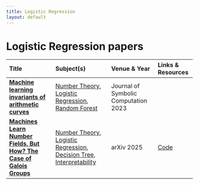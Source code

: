 ```yaml
---
title: Logistic Regression
layout: default
---
```


# Logistic Regression papers

| Title | Subject(s) | Venue & Year | Links & Resources |
| :--- | :--- | :--- | :--- |
| **[Machine learning invariants of arithmetic curves](https://www.sciencedirect.com/science/article/pii/S0747717122000839)** | [Number Theory](number-theory.md), [Logistic Regression](logistic-regression.md), [Random Forest](random-forest.md) | Journal of Symbolic Computation 2023 |  |
| **[Machines Learn Number Fields, But How? The Case of Galois Groups](https://arxiv.org/abs/2508.06670)** | [Number Theory](number-theory.md), [Logistic Regression](logistic-regression.md), [Decision Tree](decision-tree.md), [Interpretability](interpretability.md) | arXiv 2025 | [Code](https://github.com/seewoo5/ML-NF) |